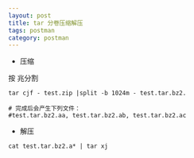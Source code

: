```yaml
---
layout: post
title: tar 分卷压缩解压
tags: postman 
category: postman
---
```

 


- 压缩 

按 兆分割 

```
tar cjf - test.zip |split -b 1024m - test.tar.bz2.

# 完成后会产生下列文件：
#test.tar.bz2.aa, test.tar.bz2.ab, test.tar.bz2.ac
```


- 解压


```
cat test.tar.bz2.a* | tar xj
```
